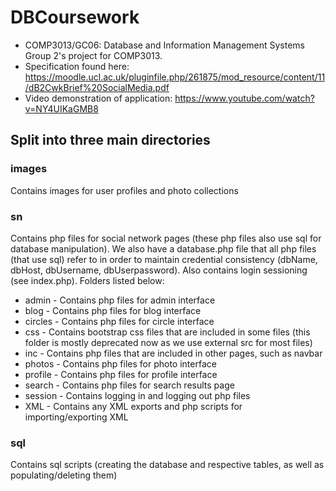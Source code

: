 # DBCoursework
* COMP3013/GC06: Database and Information Management Systems
Group 2's project for COMP3013. 
* Specification found here: https://moodle.ucl.ac.uk/pluginfile.php/261875/mod_resource/content/11/dB2CwkBrief%20SocialMedia.pdf
* Video demonstration of application:
https://www.youtube.com/watch?v=NY4UIKaGMB8

## Split into three main directories
### images
Contains images for user profiles and photo collections
### sn
Contains php files for social network pages (these php files also use sql for database manipulation). We also have a database.php file that all php files (that use sql) refer to in order to maintain credential consistency (dbName, dbHost, dbUsername, dbUserpassword).
Also contains login sessioning (see index.php). Folders listed below:
* admin - Contains php files for admin interface
* blog - Contains php files for blog interface
* circles - Contains php files for circle interface
* css - Contains bootstrap css files that are included in some files (this folder is mostly deprecated now as we use external src for most files)
* inc - Contains php files that are included in other pages, such as navbar
* photos - Contains php files for photo interface
* profile - Contains php files for profile interface
* search - Contains php files for search results page
* session - Contains logging in and logging out php files
* XML - Contains any XML exports and php scripts for importing/exporting XML
### sql
Contains sql scripts (creating the database and respective tables, as well as populating/deleting them)
